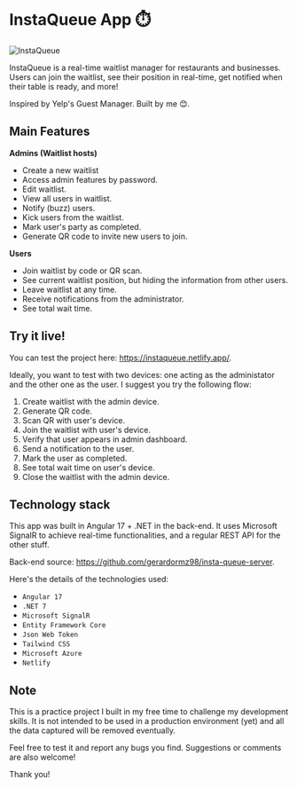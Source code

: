 # InstaQueue App ⏱️

![InstaQueue](https://github.com/gerardormz98/insta-queue-ui/assets/20232727/d85d36d3-db1c-4cd5-bba4-dd6d536fa37b)

InstaQueue is a real-time waitlist manager for restaurants and businesses. Users can join the waitlist, see their position in real-time, get notified when their table is ready, and more!

Inspired by Yelp's Guest Manager. Built by me 😊.

## Main Features
**Admins (Waitlist hosts)**

 - Create a new waitlist
 - Access admin features by password.
 - Edit waitlist.
 - View all users in waitlist.
 - Notify (buzz) users.
 - Kick users from the waitlist.
 - Mark user's party as completed.
 - Generate QR code to invite new users to join.

**Users**

 - Join waitlist by code or QR scan.
 - See current waitlist position, but hiding the information from other users.
 - Leave waitlist at any time.
 - Receive notifications from the administrator.
 - See total wait time.

## Try it live!
You can test the project here: https://instaqueue.netlify.app/. 

Ideally, you want to test with two devices: one acting as the administator and the other one as the user. I suggest you try the following flow:

 1. Create waitlist with the admin device.
 2. Generate QR code.
 3. Scan QR with user's device.
 4. Join the waitlist with user's device.
 5. Verify that user appears in admin dashboard.
 6. Send a notification to the user.
 7. Mark the user as completed.
 8. See total wait time on user's device.
 9. Close the waitlist with the admin device.

## Technology stack
This app was built in Angular 17 + .NET in the back-end. It uses Microsoft SignalR to achieve real-time functionalities, and a regular REST API for the other stuff.

Back-end source: https://github.com/gerardormz98/insta-queue-server.

Here's the details of the technologies used:

 - `Angular 17`
 - `.NET 7`
 - `Microsoft SignalR`
 - `Entity Framework Core`
 - `Json Web Token`
 - `Tailwind CSS`
 - `Microsoft Azure`
 - `Netlify`

## Note 
This is a practice project I built in my free time to challenge my development skills. It is not intended to be used in a production environment (yet) and all the data captured will be removed eventually.

Feel free to test it and report any bugs you find. Suggestions or comments are also welcome!

Thank you!
